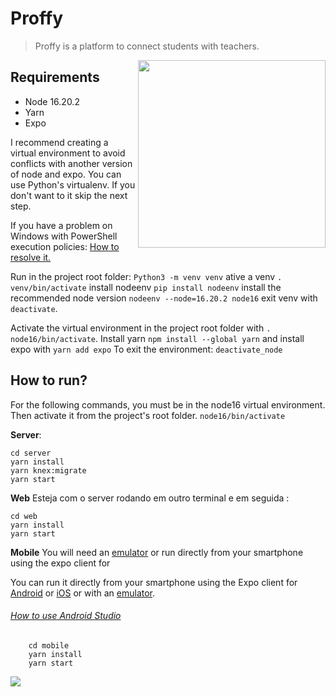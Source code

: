 # Proffy

>Proffy is a platform to connect students with teachers.

<img align="right" width="300" src="https://i.imgur.com/M1hUpLg.gif">

## Requirements
- Node 16.20.2
- Yarn
- Expo

I recommend creating a virtual environment to avoid conflicts with another version of node and expo. You can use Python's virtualenv. If you don't want to it skip the next step.

If you have a problem on Windows with PowerShell execution policies: [How to resolve it.](https://gist.github.com/MatteusSouza/3dc8812552e0727a717c370bda09b736)

Run in the project root folder: `Python3 -m venv venv` ative a venv `. venv/bin/activate` install nodeenv `pip install nodeenv` install the recommended node version `nodeenv --node=16.20.2 node16` exit venv with `deactivate`.

Activate the virtual environment in the project root folder with `. node16/bin/activate`.
Install yarn `npm install --global yarn` and install expo with `yarn add expo`
To exit the environment: `deactivate_node`

## How to run?
  
For the following commands, you must be in the node16 virtual environment. Then activate it from the project's root folder. `node16/bin/activate`

**Server**:

    cd server
    yarn install
    yarn knex:migrate
    yarn start
   
  **Web**
Esteja com o server rodando em outro terminal e em seguida :

    cd web
    yarn install
    yarn start

**Mobile**
You will need an [emulator](https://developer.android.com/studio) or run directly from your smartphone using the expo client for 

You can run it directly from your smartphone using the Expo client for [Android](https://play.google.com/store/apps/details?id=host.exp.exponent) or [iOS](https://apps.apple.com/us/app/expo-go/id982107779) or with an [emulator](https://developer.android.com/studio).  
###### [How to use Android Studio](https://developer.android.com/studio/run/emulator-launch-separate-window)

	    cd mobile
	    yarn install
	    yarn start

<img src="https://i.imgur.com/EvJ84fB.gif">